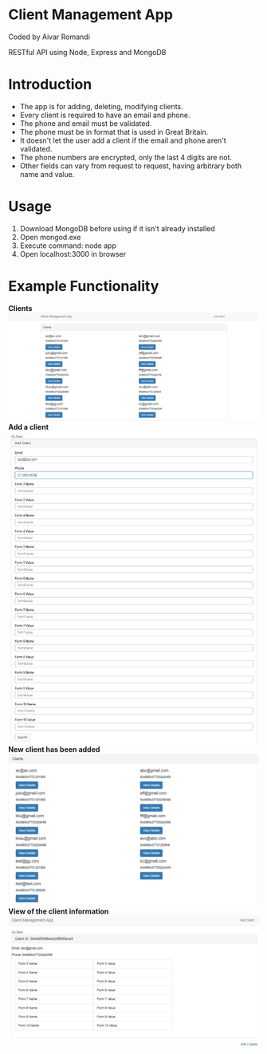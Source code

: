
# Client Management App
Coded by Aivar Romandi

RESTful API using Node, Express and MongoDB

# Introduction
- The app is for adding, deleting, modifying clients.
- Every client is required to have an email and phone.
- The phone and email must be validated.
- The phone must be in format that is used in Great Britain.
- It doesn't let the user add a client if the email and phone aren't validated.
- The phone numbers are encrypted, only the last 4 digits are not.
- Other fields can vary from request to request, having arbitrary both name and value.

# Usage
1. Download MongoDB before using if it isn't already installed
2. Open mongod.exe
3. Execute command: node app
4. Open localhost:3000 in browser

# Example Functionality
**Clients**
![clients](https://github.com/aivarro/Client-Managing-App/blob/master/clients.jpg?raw=true "clients")
**Add a client**  
![add client](https://github.com/aivarro/Client-Managing-App/blob/master/addclient.jpg?raw=true "add client")
**New client has been added**
![added](https://raw.githubusercontent.com/aivarro/Client-Managing-App/master/added.JPG "added")  
**View of the client information**  
![view client](https://github.com/aivarro/Client-Managing-App/blob/master/viewclient.JPG?raw=true "view client")
